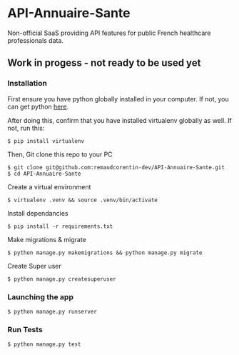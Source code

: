 # API-Annuaire-Sante
Non-official SaaS providing API features for public French healthcare professionals data.

## Work in progess - not ready to be used yet

### Installation  
First ensure you have python globally installed in your computer. If not, you can get python [here](python.org).

After doing this, confirm that you have installed virtualenv globally as well. If not, run this:

    $ pip install virtualenv
Then, Git clone this repo to your PC

    $ git clone git@github.com:remaudcorentin-dev/API-Annuaire-Sante.git
    $ cd API-Annuaire-Sante
Create a virtual environment

    $ virtualenv .venv && source .venv/bin/activate
Install dependancies

    $ pip install -r requirements.txt
Make migrations & migrate

    $ python manage.py makemigrations && python manage.py migrate
Create Super user
    
    $ python manage.py createsuperuser

### Launching the app
    $ python manage.py runserver

### Run Tests
    $ python manage.py test

